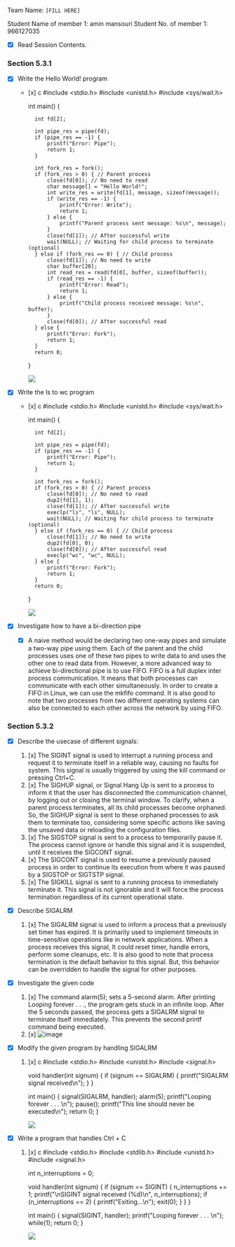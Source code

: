 Team Name: `[FILL HERE]`

Student Name of member 1: amin mansouri
Student No. of member 1: 966127035

- [x] Read Session Contents.

### Section 5.3.1

- [x] Write the Hello World! program
    - [x]
        c
        #include <stdio.h>
        #include <unistd.h>
        #include <sys/wait.h>
        
        int main() {
        
            int fd[2];
        
            int pipe_res = pipe(fd);
            if (pipe_res == -1) {
                printf("Error: Pipe");
                return 1;
            }
        
            int fork_res = fork();
            if (fork_res > 0) { // Parent process
                close(fd[0]); // No need to read
                char message[] = "Hello World!";
                int write_res = write(fd[1], message, sizeof(message));
                if (write_res == -1) {
                    printf("Error: Write");
                    return 1;
                } else {
                    printf("Parent process sent message: %s\n", message);
                }
                close(fd[1]); // After successful write
                wait(NULL); // Waiting for child process to terminate (optional)
            } else if (fork_res == 0) { // Child process
                close(fd[1]); // No need to write
                char buffer[20];
                int read_res = read(fd[0], buffer, sizeof(buffer));
                if (read_res == -1) {
                    printf("Error: Read");
                    return 1;
                } else {
                    printf("Child process received message: %s\n", buffer);
                }
                close(fd[0]); // After successful read
            } else {
                printf("Error: Fork");
                return 1;
            }
            return 0;
        }
        
        ![](photo_1_2023-09-05_14-39-08.jpg)

    
- [x] Write the ls to wc program
    - [x]
        c
        #include <stdio.h>
        #include <unistd.h>
        #include <sys/wait.h>
        
        int main() {
        
            int fd[2];
        
            int pipe_res = pipe(fd);
            if (pipe_res == -1) {
                printf("Error: Pipe");
                return 1;
            }
        
            int fork_res = fork();
            if (fork_res > 0) { // Parent process
                close(fd[0]); // No need to read
                dup2(fd[1], 1);
                close(fd[1]); // After successful write
                execlp("ls", "ls", NULL);
                wait(NULL); // Waiting for child process to terminate (optional)
            } else if (fork_res == 0) { // Child process
                close(fd[1]); // No need to write
                dup2(fd[0], 0);
                close(fd[0]); // After successful read
                execlp("wc", "wc", NULL);
            } else {
                printf("Error: Fork");
                return 1;
            }
            return 0;
        }
        
        ![](photo_2_2023-09-05_14-39-08.jpg)


- [x] Investigate how to have a bi-direction pipe
    - [x] A naive method would be declaring two one-way pipes and simulate a two-way pipe using them. Each of the parent and the child processes uses one of these two pipes to write data to and uses the other one to read data from.
    However, a more advanced way to achieve bi-directional pipe is to use FIFO. FIFO is a full duplex inter process communication. It means that both processes can communicate with each other simultaneously. In order to create a FIFO in Linux, we can use the mkfifo command. It is also good to note that two processes from two different operating systems can also be connected to each other across the network by using FIFO.
    

### Section 5.3.2
- [x] Describe the usecase of different signals:
    1. [x] The SIGINT signal is used to interrupt a running process and request it to terminate itself in a reliable way, causing no faults for system. This signal is usually triggered by using the kill command or pressing Ctrl+C.
    1. [x] The SIGHUP signal, or Signal Hang Up is sent to a process to inform it that the user has disconnected the communication channel, by logging out or closing the terminal window. To clarify, when a parent process terminates, all its child processes become orphaned. So, the SIGHUP signal is sent to these orphaned processes to ask them to terminate too, considering some specific actions like saving the unsaved data or reloading the configuration files.
    1. [x] The SIGSTOP signal is sent to a process to temporarily pause it. The process cannot ignore or handle this signal and it is suspended, until it receives the SIGCONT signal.
    1. [x] The SIGCONT signal is used to resume a previously paused process in order to continue its execution from where it was paused by a SIGSTOP or SIGTSTP signal.
    1. [x] The SIGKILL signal is sent to a running process to immediately terminate it. This signal is not ignorable and it will force the process termination regardless of its current operational state.

- [x] Describe SIGALRM
    1. [x] The SIGALRM signal is used to inform a process that a previously set timer has expired. It is primarily used to implement timeouts in time-sensitive operations like in network applications. When a process receives this signal, It could reset timer, handle errors, perform some cleanups, etc. It is also good to note that process termination is the default behavior to this signal. But, this behavior can be overridden to handle the signal for other purposes.

- [x] Investigate the given code
    1. [x] The command alarm(5); sets a 5-second alarm. After printing Looping forever . . ., the program gets stuck in an infinite loop. After the 5 seconds passed, the process gets a SIGALRM signal to terminate itself immediately. This prevents the second printf command being executed.
    1. [x] ![image](photo_3_2023-09-05_14-39-08.jpg)

- [x] Modify the given program by handling SIGALRM
    1. [x]
        c
        #include <stdio.h>
        #include <unistd.h>
        #include <signal.h>
        
        void handler(int signum) {
            if (signum == SIGALRM) {
                printf("SIGALRM signal received\n");
            }
        }
        
        int main() {
            signal(SIGALRM, handler); 
            alarm(5);
            printf("Looping forever . . . \n");
            pause();
            printf("This line should never be executed\n");
            return 0;
        }
        
        ![](photo_4_2023-09-05_14-39-08.jpg)


- [x] Write a program that handles Ctrl + C
    1. [x]
        c
        #include <stdio.h>
        #include <stdlib.h>
        #include <unistd.h>
        #include <signal.h>
        
        int n_interruptions = 0;
        
        void handler(int signum) {
            if (signum == SIGINT) {
                n_interruptions += 1;
                printf("\nSIGINT signal received (%d)\n", n_interruptions);
                if (n_interruptions == 2) {
                    printf("Exiting...\n");
                    exit(0);
                }
            }
        }
        
        int main() {
            signal(SIGINT, handler); 
            printf("Looping forever . . . \n");
            while(1);
            return 0;
        }
        
        ![](photo_5_2023-09-05_14-39-08.jpg)